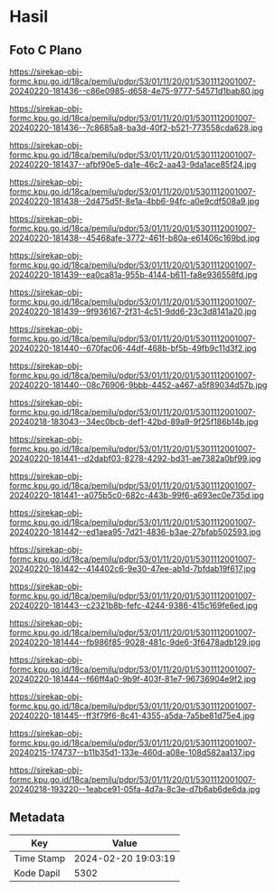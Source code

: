 # Hasil

## Foto C Plano

https://sirekap-obj-formc.kpu.go.id/18ca/pemilu/pdpr/53/01/11/20/01/5301112001007-20240220-181436--c86e0985-d658-4e75-9777-54571d1bab80.jpg

https://sirekap-obj-formc.kpu.go.id/18ca/pemilu/pdpr/53/01/11/20/01/5301112001007-20240220-181436--7c8685a8-ba3d-40f2-b521-773558cda628.jpg

https://sirekap-obj-formc.kpu.go.id/18ca/pemilu/pdpr/53/01/11/20/01/5301112001007-20240220-181437--afbf90e5-da1e-46c2-aa43-9da1ace85f24.jpg

https://sirekap-obj-formc.kpu.go.id/18ca/pemilu/pdpr/53/01/11/20/01/5301112001007-20240220-181438--2d475d5f-8e1a-4bb6-94fc-a0e9cdf508a9.jpg

https://sirekap-obj-formc.kpu.go.id/18ca/pemilu/pdpr/53/01/11/20/01/5301112001007-20240220-181438--45468afe-3772-461f-b80a-e61406c169bd.jpg

https://sirekap-obj-formc.kpu.go.id/18ca/pemilu/pdpr/53/01/11/20/01/5301112001007-20240220-181439--ea0ca81a-955b-4144-b611-fa8e936558fd.jpg

https://sirekap-obj-formc.kpu.go.id/18ca/pemilu/pdpr/53/01/11/20/01/5301112001007-20240220-181439--9f936167-2f31-4c51-9dd6-23c3d8141a20.jpg

https://sirekap-obj-formc.kpu.go.id/18ca/pemilu/pdpr/53/01/11/20/01/5301112001007-20240220-181440--670fac06-44df-468b-bf5b-49fb9c11d3f2.jpg

https://sirekap-obj-formc.kpu.go.id/18ca/pemilu/pdpr/53/01/11/20/01/5301112001007-20240220-181440--08c76906-9bbb-4452-a467-a5f89034d57b.jpg

https://sirekap-obj-formc.kpu.go.id/18ca/pemilu/pdpr/53/01/11/20/01/5301112001007-20240218-183043--34ec0bcb-def1-42bd-89a9-9f25f186b14b.jpg

https://sirekap-obj-formc.kpu.go.id/18ca/pemilu/pdpr/53/01/11/20/01/5301112001007-20240220-181441--d2dabf03-8278-4292-bd31-ae7382a0bf99.jpg

https://sirekap-obj-formc.kpu.go.id/18ca/pemilu/pdpr/53/01/11/20/01/5301112001007-20240220-181441--a075b5c0-682c-443b-99f6-a693ec0e735d.jpg

https://sirekap-obj-formc.kpu.go.id/18ca/pemilu/pdpr/53/01/11/20/01/5301112001007-20240220-181442--ed1aea95-7d21-4836-b3ae-27bfab502593.jpg

https://sirekap-obj-formc.kpu.go.id/18ca/pemilu/pdpr/53/01/11/20/01/5301112001007-20240220-181442--414402c6-9e30-47ee-ab1d-7bfdab19f617.jpg

https://sirekap-obj-formc.kpu.go.id/18ca/pemilu/pdpr/53/01/11/20/01/5301112001007-20240220-181443--c2321b8b-fefc-4244-9386-415c169fe6ed.jpg

https://sirekap-obj-formc.kpu.go.id/18ca/pemilu/pdpr/53/01/11/20/01/5301112001007-20240220-181444--fb986f85-9028-481c-9de6-3f6478adb129.jpg

https://sirekap-obj-formc.kpu.go.id/18ca/pemilu/pdpr/53/01/11/20/01/5301112001007-20240220-181444--f66ff4a0-9b9f-403f-81e7-96736904e9f2.jpg

https://sirekap-obj-formc.kpu.go.id/18ca/pemilu/pdpr/53/01/11/20/01/5301112001007-20240220-181445--ff3f79f6-8c41-4355-a5da-7a5be81d75e4.jpg

https://sirekap-obj-formc.kpu.go.id/18ca/pemilu/pdpr/53/01/11/20/01/5301112001007-20240215-174737--b11b35d1-133e-460d-a08e-108d582aa137.jpg

https://sirekap-obj-formc.kpu.go.id/18ca/pemilu/pdpr/53/01/11/20/01/5301112001007-20240218-193220--1eabce91-05fa-4d7a-8c3e-d7b6ab6de6da.jpg


## Metadata

| Key        | Value               |
| ---------- | ------------------- |
| Time Stamp | 2024-02-20 19:03:19 |
| Kode Dapil | 5302                |



